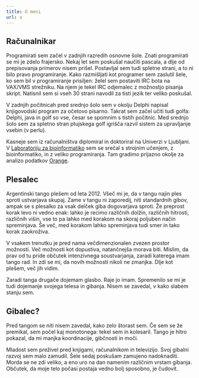 ```yaml
---
title: O meni
url: o
---
```


Računalnikar
------------

Programirati sem začel v zadnjih razredih osnovne šole. Znati programirati se mi
je zdelo frajersko. Nekaj let sem poskušal naučiti pascala, a dlje od prepisovanja primerov
nisem prišel. Postavljal sem tudi spletne strani, a to ni bilo
pravo programiranje. Kako razmišljati kot programer sem zaslutil šele,
ko sem bil v programiranje prisiljen: želel
sem postaviti IRC bota na VAX/VMS strežniku. Na njem
je tekel IRC odjemalec z možnostjo pisanja skript. Natisnil sem si vseh 30 strani
navodil za tisti jezik ter veliko poskušal.

V zadnjih počitnicah pred srednjo šolo sem v okolju Delphi napisal knjigovodski
program za očetovo pisarno. Takrat sem začel učiti
tudi golfa: Delphi, java in golf so vse, česar se spomnim s tistih počitnic.
Med srednjo šolo sem za spletno stran ptujskega golf igrišča razvil
sistem za upravljanje vsebin (v perlu).

Kasneje sem iz računalništva diplomiral in doktoriral na Univerzi v Ljubljani.
V [Laboratoriju za bioinformatiko](http://biolab.si) sem se srečal s strojnim učenjem,
z bioinformatiko, in z veliko programiranja. Tam gradimo prijazno okolje za analizo podatkov
[Orange](https://orange.biolab.si).

Plesalec
--------

Argentinski tango plešem od leta 2012. Všeč mi je, da v tangu najin ples sproti ustvarjava
skupaj. Zame v tangu ni zaporedij, niti standardnih gibov, ampak se s
plesalko za vsak delček giba dogovarjava sproti. Že preprost korak levo ni vedno enak:
lahko je recimo različnih dolžin, različnih hitrosti, različnih višin, vse to pa
lahko med korakom na skoraj poljuben način spreminjava. Še več, med korakom lahko
spreminjava tudi smer in tako korak zaokroživa.

V vsakem trenutku je pred nama večdimenzionalen zvezen prostor možnosti.
Več možnosti kot dopustiva, natančnejša morava biti. Mislim, da prav od tu
pride občutek intenzivnega soustvarjanja, zaradi katerega imam tango rad.
In zdi se mi, da novih možnosti nikoli ne zmanjka. Dlje kot plešem, več jih vidim.

Zaradi tanga drugače dojemam glasbo. Raje jo imam. Spremenilo se mi je tudi dojemanje
svojega telesa in gibanja. Nisem se zavedal, v kako slabem stanju sem.

Gibalec?
--------

Pred tangom se niti nisem zavedal, kako zelo štorast sem. Če sem se že premikal,
sem počel kaj monotonega: tekel sem in kolesaril. Tango
je hitro pokazal, da mi manjka koordinacije, gibčnosti in moči.

Mladost sem preživel pred knjigami, računalnikom in televizijo. Svoj gibalni
razvoj sem malo zamudil. Šele sedaj poskušam zamujeno nadoknaditi. Morda se ne zdi
veliko, a eno uro na dan namenim različnim vrstam gibanja. Občutek, da
moje telo počasi postaja vedno bolj sposobno, je čudovit.
